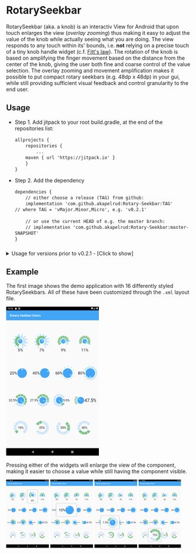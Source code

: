 # RotarySeekbar
RotarySeekbar (aka. a knob) is an interactiv View for Android that upon touch enlarges the view (_overlay zooming_) thus making it easy to adjust the value of the knob while actually seeing what you are doing. The view responds to any touch within its' bounds, i.e. **not** relying on a precise touch of a tiny knob handle widget (c.f. [Fitt's law](https://en.wikipedia.org/wiki/Fitts%27s_law)). The rotation of the knob is based on amplifying the finger movement based on the distance from the center of the knob, giving the user both fine and coarse control of the value selection. The overlay zooming and movement amplification makes it possible to put compact rotary seekbars (e.g. 48dp x 48dp) in your gui, while still providing sufficient visual feedback and control granularity to the end user.

## Usage
 - Step 1. Add jitpack to your root build.gradle, at the end of the repositories list:
 
    ```
    allprojects {
        repositories {
            ...
	    maven { url 'https://jitpack.io' }
        }
    }
    ```
- Step 2. Add the dependency

    ```
    dependencies {
        // either choose a release (TAG) from github:
        implementation 'com.github.akapelrud:Rotary-Seekbar:TAG'
	// where TAG = 'vMajor.Minor,Micro', e.g. 'v0.2.1'
	
        // or use the current HEAD of e.g. the master branch:
        // implementation 'com.github.akapelrud:Rotary-Seekbar:master-SNAPSHOT'
    }
    ```

### 
<details>
    <summary>Usage for versions prior to v0.2.1 - [Click to show]</summary>
	
    The library can be used by adding a few lines too your project's build.gradle file:  
    ```
    repositories {
        maven {
            url 'https://github.com/akapelrud/Rotary-Seekbar/raw/master/RotarySeekbar/snapshots'
        }
    }
    dependencies {
        // 0.1.0 release
        //implementation 'no.kapelrud:RotaryKnobLibrary:0.1.0:@aar'
        // 0.2.0 release
        implementation 'no.kapelrud:RotarySeekbar:0.2.0:@aar'
    }
    ```
</details>

## Example
The first image shows the demo application with 16 differently styled RotarySeekbars. All of these have been customized through the `.xml` layout file.

<img src="https://raw.githubusercontent.com/akapelrud/Rotary-Seekbar/master/screenshots/Screenshot_demo_app.png" width="50%" />

Pressing either of the widgets will enlarge the view of the component, making it easier to choose a value while still having the component visible.

<img src="https://raw.githubusercontent.com/akapelrud/Rotary-Seekbar/master/screenshots/Screenshot_demo_app_01.png" width="23%" /> <img src="https://raw.githubusercontent.com/akapelrud/Rotary-Seekbar/master/screenshots/Screenshot_demo_app_02.png" width="23%" /> <img src="https://raw.githubusercontent.com/akapelrud/Rotary-Seekbar/master/screenshots/Screenshot_demo_app_03.png" width="23%" /> <img src="https://raw.githubusercontent.com/akapelrud/Rotary-Seekbar/master/screenshots/Screenshot_demo_app_04.png" width="23%" />
